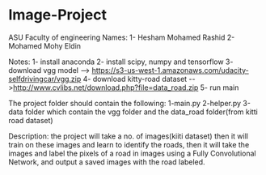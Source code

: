 # Image-Project
ASU Faculty of engineering
Names: 
1- Hesham Mohamed Rashid 
2- Mohamed Mohy Eldin

Notes:
1- install anaconda
2- install scipy, numpy and tensorflow
3- download vgg model --> https://s3-us-west-1.amazonaws.com/udacity-selfdrivingcar/vgg.zip 
4- download kitty-road dataset -->http://www.cvlibs.net/download.php?file=data_road.zip
5- run main

The project folder should contain the following:
1-main.py
2-helper.py
3-data folder which contain the vgg folder and the data_road folder(from kitti road dataset)

Description:
the project will take a no. of images(kiiti dataset) then it will train on these images and learn to identify the roads,
then it will take the images and label the pixels of a road in images using a Fully Convolutional Network,
and output a saved images with the road labeled.

